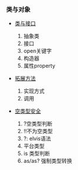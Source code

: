 ### 类与对象

* [类与接口](Class.kt)

  1. 抽象类
  2. 接口
  3. open关键字
  4. 构造器
  5. 属性property
* [拓展方法](ExtFunction.kt)

  1. 实现方式
  2. 调用
* [空类型安全](NullSafe.kt)

  1. ?空类型判断
  2. !!不为空类型
  3. ?: elvis语法
  4. 平台类型
  5. is 类型判断
  6. as/as? 强制类型转换
